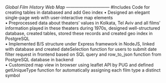 *Global Film History Web Map*
——————————
#Includes Code for creating tables in databased and add Geo index
    • Designed an elegant single-page web with user-interactive map elements  
    • Preprocessed data about theaters’ values in Kolkata, Tel Aviv and all films’ information played in these theaters during 1970s, designed well-structured database, created tables, stored these records and created geo index in PostgreSQL  
    • Implemented B/S structure under Express framework in NodeJS, linked with database and created dateSelection function for users to submit date filter request in frontend based on SQL query and row_to_json function from PostgreSQL database in backend  
    • Customized map view in browser using leaflet API by PUG and defined getUniqueType function for automatically assigning each film type a distinct symbol

